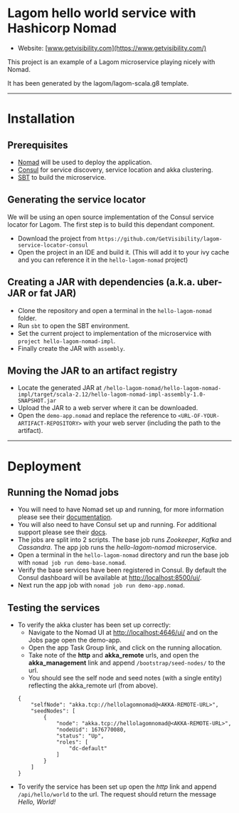 # Lagom hello world service with Hashicorp Nomad

- Website: [www.getvisibility.com](https://www.getvisibility.com/)

This project is an example of a Lagom microservice playing nicely with Nomad.

It has been generated by the lagom/lagom-scala.g8 template.

---

# Installation

## Prerequisites
* [Nomad](https://www.nomadproject.io/) will be used to deploy the application.
* [Consul](https://www.consul.io/) for service discovery, service location and akka clustering.
* [SBT](https://www.scala-sbt.org/) to build the microservice.

## Generating the service locator
We will be using an open source implementation of the Consul service locator for Lagom. The  first step is to build this dependant component.
* Download the project from `https://github.com/GetVisibility/lagom-service-locator-consul`
* Open the project in an IDE and build it. (This will add it to your ivy cache and you can reference it in the `hello-lagom-nomad` project)

## Creating a JAR with dependencies (a.k.a. uber-JAR or fat JAR)
* Clone the repository and open a terminal in the `hello-lagom-nomad` folder.
* Run `sbt` to open the SBT environment.
* Set the current project to implementation of the microservice with `project hello-lagom-nomad-impl`.
* Finally create the JAR with `assembly`.

## Moving the JAR to an artifact registry
* Locate the generated JAR at `/hello-lagom-nomad/hello-lagom-nomad-impl/target/scala-2.12/hello-lagom-nomad-impl-assembly-1.0-SNAPSHOT.jar`
* Upload the JAR to a web server where it can be downloaded.
* Open the `demo-app.nomad` and replace the reference to `<URL-OF-YOUR-ARTIFACT-REPOSITORY>` with your web server (including the path to the artifact).

---

# Deployment

## Running the Nomad jobs
* You will need to have Nomad set up and running, for more information please see their [documentation](https://www.nomadproject.io/docs/index.html).
* You will also need to have Consul set up and running. For additional support please see their [docs](https://www.consul.io/docs/index.html).
* The jobs are split into 2 scripts. The base job runs *Zookeeper*, *Kafka* and *Cassandra*. The app job runs the *hello-lagom-nomad* microservice.
* Open a terminal in the `hello-lagom-nomad` directory and run the base job with `nomad job run demo-base.nomad`.
* Verify the base services have been registered in Consul. By default the Consul dashboard will be available at [http://localhost:8500/ui/](http://localhost:8500/ui/).
* Next run the app job with `nomad job run demo-app.nomad`.

## Testing the services
* To verify the akka cluster has been set up correctly:
    * Navigate to the Nomad UI at [http://localhost:4646/ui/](http://localhost:4646/ui/) and on the Jobs page open the demo-app.
    * Open the app Task Group link, and click on the running allocation.
    * Take note of the **http** and **akka_remote** urls, and open the **akka_management** link and append `/bootstrap/seed-nodes/` to the url.
    * You should see the self node and seed notes (with a single entity) reflecting the akka_remote url (from above).
    ```
    {
        "selfNode": "akka.tcp://hellolagomnomad@<AKKA-REMOTE-URL>",
        "seedNodes": [
            {
                "node": "akka.tcp://hellolagomnomad@<AKKA-REMOTE-URL>",
                "nodeUid": 1676770080,
                "status": "Up",
                "roles": [
                    "dc-default"
                ]
            }
        ]
    }
    ```
* To verify the service has been set up open the *http* link and append `/api/hello/world` to the url. The request should return the message *Hello, World!*
